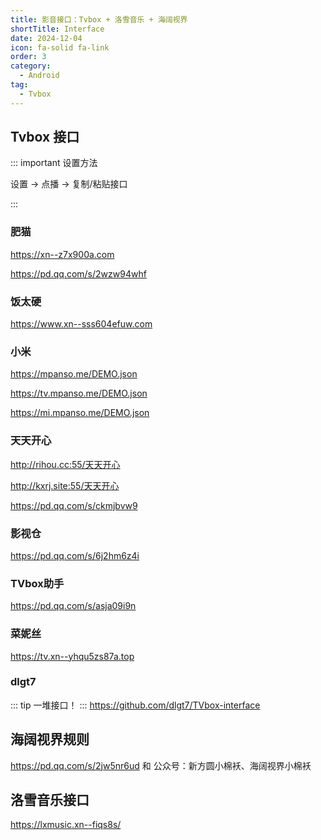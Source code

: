 ```yaml
---
title: 影音接口：Tvbox + 洛雪音乐 + 海阔视界
shortTitle: Interface
date: 2024-12-04
icon: fa-solid fa-link
order: 3
category:
  - Android
tag:
  - Tvbox
---
```


## Tvbox 接口

::: important 设置方法

设置 -> 点播 -> 复制/粘贴接口

:::

### 肥猫

<https://xn--z7x900a.com>

<https://pd.qq.com/s/2wzw94whf>

### 饭太硬

<https://www.xn--sss604efuw.com>


### 小米
<https://mpanso.me/DEMO.json>

<https://tv.mpanso.me/DEMO.json>

<https://mi.mpanso.me/DEMO.json>

### 天天开心

<http://rihou.cc:55/天天开心>

<http://kxrj.site:55/天天开心>

<https://pd.qq.com/s/ckmjbvw9>


### 影视仓

<https://pd.qq.com/s/6j2hm6z4i>

### TVbox助手

<https://pd.qq.com/s/asja09i9n>

### 菜妮丝

<https://tv.xn--yhqu5zs87a.top>

### dlgt7

::: tip
一堆接口！
:::
<https://github.com/dlgt7/TVbox-interface>


## 海阔视界规则
<https://pd.qq.com/s/2jw5nr6ud> 和 <i class="fa-brands fa-weixin"></i>公众号：新方圆小棉袄、海阔视界小棉袄

## 洛雪音乐接口

<https://lxmusic.xn--fiqs8s/>



